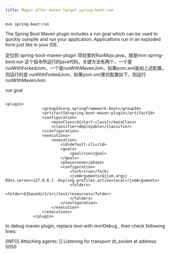```yaml
---
title: Magic after maven target spring-boot-run
---
```

```
mvn spring-boot:run
```

The Spring Boot Maven plugin includes a run goal which can be used to quickly compile and run your application. Applications run in an exploded form just like in your IDE.



定位到 spring-boot-maven-plugin 项目里的RunMojo.java，就是mvn spring-boot:run 这个指令所运行的java代码。关键方法有两个，一个是 runWithForkedJvm，一个是runWithMavenJvm，如果pom.xml是如上述配置，则运行的是 runWithForkedJvm，如果pom.xml里的配置如下，则运行runWithMavenJvm:







run goal
```

<plugin>
                <groupId>org.springframework.boot</groupId>
                <artifactId>spring-boot-maven-plugin</artifactId>
                <configuration>
                    <mainClass>${start-class}</mainClass>
                    <classifier>deployable</classifier>
                </configuration>
                <executions>
                    <execution>
                        <id>default-cli</id>
                        <goals>
                            <goal>run</goal>
                        </goals>
                        <phase>none</phase>
                        <configuration>
                            <fork>true</fork>
                            <jvmArguments>${jvm.args} -Ddns.server=127.0.0.1 -Dspring.profiles.active=local</jvmArguments>
                            <folders>
                                <folder>${basedir}/src/test/resources</folder>
                            </folders>
                        </configuration>
                    </execution>
                </executions>
            </plugin>
```

to debug maven plugin, replace mvn  with mvnDebug , then check following lines:

[INFO] Attaching agents: []
Listening for transport dt_socket at address: 5050
